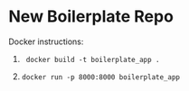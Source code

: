 # New Boilerplate Repo


Docker instructions:

1. ` docker build -t boilerplate_app .`

2. `docker run -p 8000:8000 boilerplate_app
`